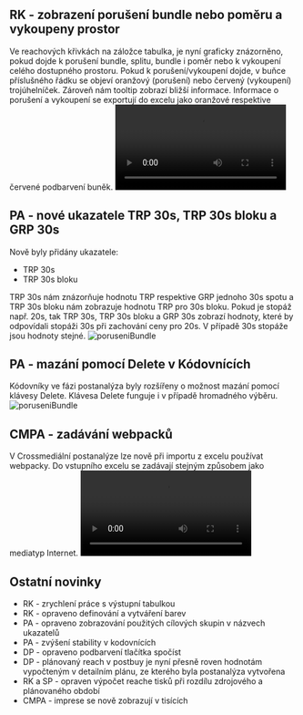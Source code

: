 ﻿---
categories: [fenix]
layout: fenix
---
## RK - zobrazení porušení bundle nebo poměru a vykoupeny prostor 
Ve reachových křivkách na záložce tabulka, je nyní graficky znázorněno, pokud dojde k porušení bundle, splitu, bundle i poměr nebo k vykoupení celého dostupného prostoru. Pokud k porušení/vykoupení dojde, v buňce příslušného řádku se objeví oranžový (porušení) nebo červený (vykoupení) trojúhelníček. Zároveň nám tooltip zobrazí bližší informace. Informace o porušení a vykoupení se exportují do excelu jako oranžové respektive červené podbarvení buněk.
<video src="{{site.url}}/data/ruzek_vykoupeni.mp4" type="video/mp4" controls></video>

## PA - nové ukazatele TRP 30s, TRP 30s bloku a GRP 30s
Nově byly přidány ukazatele:

<ul><li>TRP 30s</li>
<li>TRP 30s bloku</li></ul>

TRP 30s nám znázorňuje hodnotu TRP respektive GRP jednoho 30s spotu a TRP 30s bloku nám zobrazuje hodnotu TRP pro 30s bloku. Pokud je stopáž např. 20s, tak TRP 30s, TRP 30s bloku a GRP 30s zobrazí hodnoty, které by odpovídali stopáži 30s při zachování ceny pro 20s.
V případě 30s stopáže jsou hodnoty stejné.
![poruseniBundle]({{site.url}}/data/TRP30bloku2.jpg)

## PA - mazání pomocí Delete v Kódovnících
Kódovníky ve fázi postanalýza byly rozšířeny o možnost mazání pomocí klávesy Delete. Klávesa Delete funguje i v případě hromadného výběru.
![poruseniBundle]({{site.url}}/data/doppn_obrazek.jpg)

## CMPA - zadávání webpacků
V Crossmediální postanalýze lze nově při importu z excelu používat webpacky. Do vstupního excelu se zadávají stejným způsobem jako mediatyp Internet.
<video src="{{site.url}}/data/CMPA_webpack.mp4" type="video/mp4" controls></video>

## Ostatní novinky
<ul><li>RK - zrychlení práce s výstupní tabulkou</li>
<li>RK - opraveno definování a vytváření barev</li>
<li>PA - opraveno zobrazování použitých cílových skupin v názvech ukazatelů</li>
<li>PA - zvýšení stability v kodovnících</li>
<li>DP - opraveno podbarvení tlačítka spočíst</li>
<li>DP - plánovaný reach v postbuy je nyní přesně roven hodnotám vypočteným v detailním plánu, ze kterého byla postanalýza vytvořena</li>
<li>RK a SP - opraven výpočet reache tisků při rozdílu zdrojového a plánovaného období</li>
<li>CMPA - imprese se nově zobrazují v tisících</li></ul>


